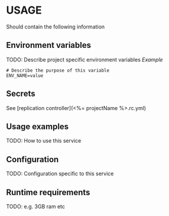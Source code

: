 # USAGE

Should contain the following information


## Environment variables
TODO: Describe project specific environment variables
*Example*
```
# Describe the purpose of this variable
ENV_NAME=value
```


## Secrets
See [replication controller](<%= projectName %>.rc.yml)


## Usage examples
TODO: How to use this service


## Configuration
TODO: Configuration specific to this service


## Runtime requirements
TODO: e.g. 3GB ram etc
